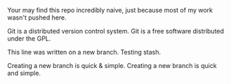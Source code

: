 Your may find this repo incredibly naive, just because most of my work wasn't pushed here.

Git is a distributed version control system.
Git is a free software distributed under the GPL.

This line was written on a new branch.
Testing stash.

Creating a new branch is quick & simple.
Creating a new branch is quick and simple.
